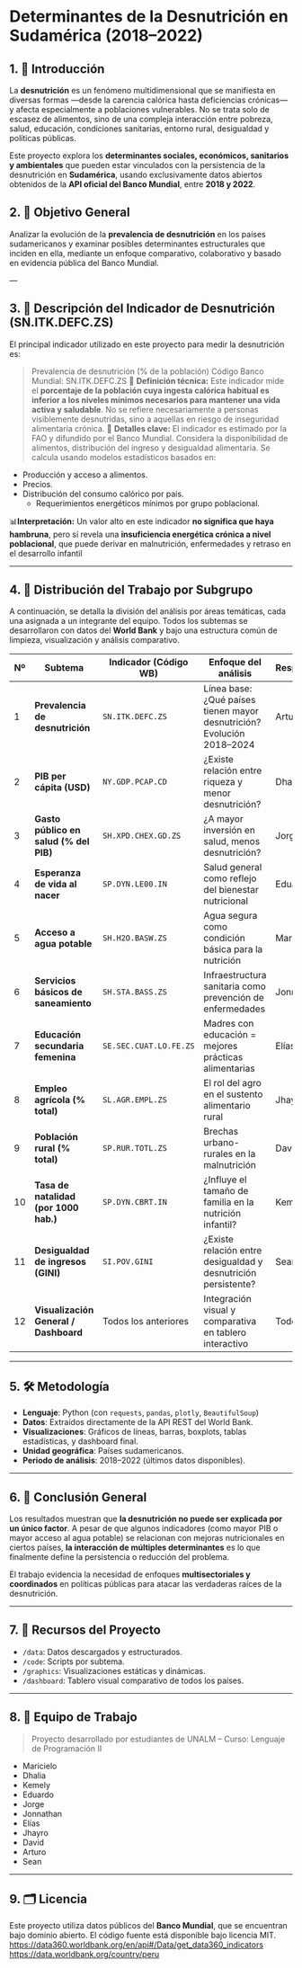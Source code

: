 # Determinantes de la Desnutrición en Sudamérica (2018–2022)

## 1. 🎯 Introducción

La **desnutrición** es un fenómeno multidimensional que se manifiesta en diversas formas —desde la carencia calórica hasta deficiencias crónicas— y afecta especialmente a poblaciones vulnerables. No se trata solo de escasez de alimentos, sino de una compleja interacción entre pobreza, salud, educación, condiciones sanitarias, entorno rural, desigualdad y políticas públicas.

Este proyecto explora los **determinantes sociales, económicos, sanitarios y ambientales** que pueden estar vinculados con la persistencia de la desnutrición en **Sudamérica**, usando exclusivamente datos abiertos obtenidos de la **API oficial del Banco Mundial**, entre **2018 y 2022**.

## 2. 📌 Objetivo General

Analizar la evolución de la **prevalencia de desnutrición** en los países sudamericanos y examinar posibles determinantes estructurales que inciden en ella, mediante un enfoque comparativo, colaborativo y basado en evidencia pública del Banco Mundial.

—

## 3. 📖 Descripción del Indicador de Desnutrición (SN.ITK.DEFC.ZS)
El principal indicador utilizado en este proyecto para medir la desnutrición es:
>Prevalencia de desnutrición (% de la población)
>Código Banco Mundial: SN.ITK.DEFC.ZS
📌 **Definición técnica:**
Este indicador mide el **porcentaje de la población cuya ingesta calórica habitual es inferior a los niveles mínimos necesarios para mantener una vida activa y saludable**. No se refiere necesariamente a personas visiblemente desnutridas, sino a aquellas en riesgo de inseguridad alimentaria crónica.
🔎 **Detalles clave:**
El indicador es estimado por la FAO y difundido por el Banco Mundial.
Considera la disponibilidad de alimentos, distribución del ingreso y desigualdad alimentaria.
Se calcula usando modelos estadísticos basados en:
 - Producción y acceso a alimentos.
 - Precios.
 - Distribución del consumo calórico por país.
    -  Requerimientos energéticos mínimos por grupo poblacional.


📊**Interpretación:**
Un valor alto en este indicador **no significa que haya hambruna**, pero sí revela una **insuficiencia energética crónica a nivel poblacional**, que puede derivar en malnutrición, enfermedades y retraso en el desarrollo infantil


---

## 4. 🧩 Distribución del Trabajo por Subgrupo

A continuación, se detalla la división del análisis por áreas temáticas, cada una asignada a un integrante del equipo. Todos los subtemas se desarrollaron con datos del **World Bank** y bajo una estructura común de limpieza, visualización y análisis comparativo.

| Nº | Subtema | Indicador (Código WB) | Enfoque del análisis | Responsable |
|----|---------|------------------------|-----------------------|-------------|
| 1  | **Prevalencia de desnutrición** | `SN.ITK.DEFC.ZS` | Línea base: ¿Qué países tienen mayor desnutrición? Evolución 2018–2024 | Arturo |
| 2  | **PIB per cápita (USD)** | `NY.GDP.PCAP.CD` | ¿Existe relación entre riqueza y menor desnutrición? | Dhalia |
| 3  | **Gasto público en salud (% del PIB)** | `SH.XPD.CHEX.GD.ZS` | ¿A mayor inversión en salud, menos desnutrición? | Jorge |
| 4  | **Esperanza de vida al nacer** | `SP.DYN.LE00.IN` | Salud general como reflejo del bienestar nutricional | Eduardo |
| 5  | **Acceso a agua potable** | `SH.H2O.BASW.ZS` | Agua segura como condición básica para la nutrición | Maricielo |
| 6  | **Servicios básicos de saneamiento** | `SH.STA.BASS.ZS` | Infraestructura sanitaria como prevención de enfermedades | Jonnathan |
| 7  | **Educación secundaria femenina** | `SE.SEC.CUAT.LO.FE.ZS` | Madres con educación = mejores prácticas alimentarias | Elías |
| 8  | **Empleo agrícola (% total)** | `SL.AGR.EMPL.ZS` | El rol del agro en el sustento alimentario rural | Jhayro |
| 9  | **Población rural (% total)** | `SP.RUR.TOTL.ZS` | Brechas urbano-rurales en la malnutrición | David |
| 10 | **Tasa de natalidad (por 1000 hab.)** | `SP.DYN.CBRT.IN` | ¿Influye el tamaño de familia en la nutrición infantil? | Kemely |
| 11 | **Desigualdad de ingresos (GINI)** | `SI.POV.GINI` | ¿Existe relación entre desigualdad y desnutrición persistente? | Sean |
| 12 | **Visualización General / Dashboard** | Todos los anteriores | Integración visual y comparativa en tablero interactivo | Todos |

---

## 5. 🛠️ Metodología

- **Lenguaje**: Python (con `requests`, `pandas`, `plotly`, `BeautifulSoup`)
- **Datos**: Extraídos directamente de la API REST del World Bank.
- **Visualizaciones**: Gráficos de líneas, barras, boxplots, tablas estadísticas, y dashboard final.
- **Unidad geográfica**: Países sudamericanos.
- **Periodo de análisis**: 2018–2022 (últimos datos disponibles).

---

## 6. 🧠 Conclusión General

Los resultados muestran que **la desnutrición no puede ser explicada por un único factor**. A pesar de que algunos indicadores (como mayor PIB o mayor acceso al agua potable) se relacionan con mejoras nutricionales en ciertos países, **la interacción de múltiples determinantes** es lo que finalmente define la persistencia o reducción del problema.

El trabajo evidencia la necesidad de enfoques **multisectoriales y coordinados** en políticas públicas para atacar las verdaderas raíces de la desnutrición.

---

## 7. 📎 Recursos del Proyecto

- `/data`: Datos descargados y estructurados.
- `/code`: Scripts por subtema.
- `/graphics`: Visualizaciones estáticas y dinámicas.
- `/dashboard`: Tablero visual comparativo de todos los países.

---

## 8. 👥 Equipo de Trabajo

> Proyecto desarrollado por estudiantes de UNALM – Curso: Lenguaje de Programación II

- Maricielo
- Dhalia
- Kemely
- Eduardo
- Jorge
- Jonnathan
- Elías
- Jhayro
- David
- Arturo
- Sean

---

## 9. 🗂️ Licencia

Este proyecto utiliza datos públicos del **Banco Mundial**, que se encuentran bajo dominio abierto. El código fuente está disponible bajo licencia MIT.
https://data360.worldbank.org/en/api#/Data/get_data360_indicators 
https://data.worldbank.org/country/peru 
